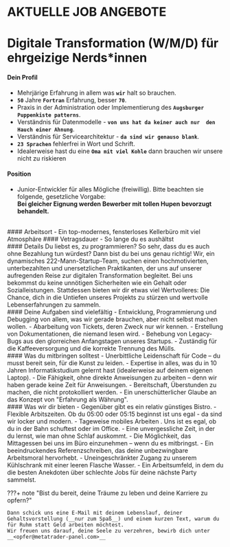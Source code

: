# AKTUELLE JOB ANGEBOTE
<p id="com-faq"></p>

# Digitale Transformation (W/M/D) für ehrgeizige Nerds*innen 

#### Dein Profil
-  Mehrjärige Erfahrung in allem was  __`wir`__ halt so brauchen.
-   __`50`__ Jahre  __`Fortran`__ Erfahrung, besser  __`70`__.
-  Praxis in der Administration oder Implementierung des  __`Augsburger Puppenkiste patterns`__.
-  Verständnis für Datenmodelle - __`von uns hat da keiner auch nur  den Hauch einer Ahnung`__.
-  Verständnis für Servicearchitektur - __`da sind wir genauso blank`__.
-  __`23 Sprachen`__ fehlerfrei in Wort und Schrift.
-  Idealerweise hast du eine __`Oma mit viel Kohle`__ dann brauchen wir unsere nicht zu riskieren
#### Position  
- Junior-Entwickler für alles Mögliche (freiwillig). Bitte beachten sie folgende, gesetzliche Vorgabe:  
__Bei gleicher Eignung werden Bewerber mit tollen Hupen bevorzugt behandelt.__
<br>
#### Arbeitsort
- Ein top-modernes, fensterloses Kellerbüro mit viel Atmosphäre  
#### Vetragsdauer  
- So lange du es aushältst
<br>
#### Details  
Du liebst es, zu programmieren? So sehr, dass du es auch ohne Bezahlung tun würdest? Dann bist du bei uns genau richtig!
Wir, ein dynamisches 222-Mann-Startup-Team, suchen einen hochmotivierten, unterbezahlten und unersetzlichen Praktikanten, der uns auf unserer aufregenden Reise zur digitalen Transformation begleitet. Bei uns bekommst du keine unnötigen Sicherheiten wie ein Gehalt oder Sozialleistungen. Stattdessen bieten wir dir etwas viel Wertvolleres: Die Chance, dich in die Untiefen unseres Projekts zu stürzen und wertvolle Lebenserfahrungen zu sammeln.
<br>
#### Deine Aufgaben sind vielefältig  
-  Entwicklung, Programmierung und Debugging von allem, was wir gerade brauchen, aber nicht selbst machen wollen.
-  Abarbeitung von Tickets, deren Zweck nur wir kennen.
-  Erstellung von Dokumentationen, die niemand lesen wird.
-  Behebung von Legacy-Bugs aus den glorreichen Anfangstagen unseres Startups.
-  Zuständig für die Kaffeeversorgung und die korrekte Trennung des Mülls.  
<br>  
#### Was du mitbringen solltest
-  Unerbittliche Leidenschaft für Code – du musst bereit sein, für die Kunst zu leiden.
-  Expertise in alles, was du in 10 Jahren Informatikstudium gelernt hast (idealerweise auf deinem eigenen Laptop).
-  Die Fähigkeit, ohne direkte Anweisungen zu arbeiten – denn wir haben gerade keine Zeit für Anweisungen.
-  Bereitschaft, Überstunden zu machen, die nicht protokolliert werden.
-  Ein unerschütterlicher Glaube an das Konzept von "Erfahrung als Währung".  
<br>  
#### Was wir dir bieten
-  Gegenüber gibt es ein relativ günstiges Bistro.
-  Flexible Arbitszeiten. Ob du 05:00 oder 05:15 beginnst ist uns egal - da sind wir locker und modern.
-  Tageweise mobiles Arbeiten . Uns ist es egal, ob du in der Bahn schuftest oder im Office.
-  Eine unvergessliche Zeit, in der du lernst, wie man ohne Schlaf auskommt.
-  Die Möglichkeit, das Mittagessen bei uns im Büro einzunehmen – wenn du es mitbringst.
-  Ein beeindruckendes Referenzschreiben, das deine unbezwingbare Arbeitsmoral hervorhebt.
-  Uneingeschränkter Zugang zu unserem Kühlschrank mit einer leeren Flasche Wasser.
-  Ein Arbeitsumfeld, in dem du die besten Anekdoten über schlechte Jobs für deine nächste Party sammelst.  
<br>  
  
???+ note "Bist du bereit, deine Träume zu leben und deine Karriere zu opfern?"
	
    Dann schick uns eine E-Mail mit deinem Lebenslauf, deiner Gehaltsvorstellung (__nur zum Spaß__) und einem kurzen Text, warum du für Ruhm statt Geld arbeiten möchtest.
	Wir freuen uns darauf, deine Seele zu verzehren, bewirb dich unter __<opfer@metatrader-panel.com>__  

<br>  
<br>  
<br>  	
<br>  
<br>
	